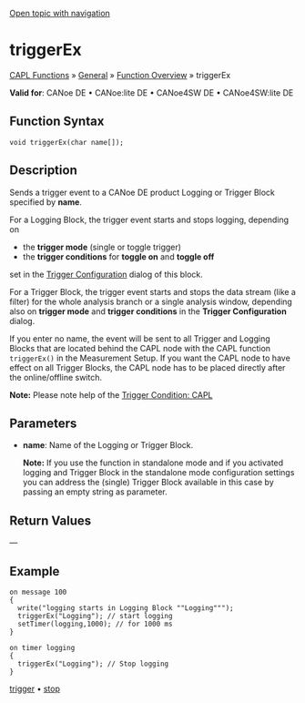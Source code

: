 [Open topic with navigation](../../../../../CANoeDEFamily.htm#Topics/CAPLFunctions/Other/Functions/CAPLfunctionTriggerEx.md)

# triggerEx

[CAPL Functions](../../CAPLfunctions.md) » [General](../CAPLGeneralStartPage.md) » [Function Overview](../CAPLfunctionsGeneralOverview.md) » triggerEx

**Valid for**: CANoe DE • CANoe:lite DE • CANoe4SW DE • CANoe4SW:lite DE

## Function Syntax

```plaintext
void triggerEx(char name[]);
```

## Description

Sends a trigger event to a CANoe DE product Logging or Trigger Block specified by **name**.

For a Logging Block, the trigger event starts and stops logging, depending on

- the **trigger mode** (single or toggle trigger)
- the **trigger conditions** for **toggle on** and **toggle off**

set in the [Trigger Configuration](../../../CANoeCANalyzer/FunctionBlocks/Trigger/TriggerConfiguration.md) dialog of this block.

For a Trigger Block, the trigger event starts and stops the data stream (like a filter) for the whole analysis branch or a single analysis window, depending also on **trigger mode** and **trigger conditions** in the **Trigger Configuration** dialog.

If you enter no name, the event will be sent to all Trigger and Logging Blocks that are located behind the CAPL node with the CAPL function `triggerEx()` in the Measurement Setup. If you want the CAPL node to have effect on all Trigger Blocks, the CAPL node has to be placed directly after the online/offline switch.

**Note:** Please note help of the [Trigger Condition: CAPL](../../../CANoeCANalyzer/FunctionBlocks/Trigger/TriggerConditionCAPL.md)

## Parameters

- **name**: Name of the Logging or Trigger Block.

  **Note:** If you use the function in standalone mode and if you activated logging and Trigger Block in the standalone mode configuration settings you can address the (single) Trigger Block available in this case by passing an empty string as parameter.

## Return Values

—

## Example

```plaintext
on message 100 
{
  write("logging starts in Logging Block ""Logging""");
  triggerEx("Logging"); // start logging
  setTimer(logging,1000); // for 1000 ms
}

on timer logging
{
  triggerEx("Logging"); // Stop logging
}
```

[trigger](CAPLfunctionTrigger.md) • [stop](CAPLfunctionStop.md)
